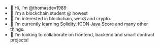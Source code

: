 - 👋 Hi, I’m @thomasdev1989
- :school: I'm a blockchain student @ howest
- 👀 I’m interested in blockchain, web3 and crypto.
- 🌱 I’m currently learning Solidity, ICON Java Score and many other things.
- 💞️ I’m looking to collaborate on frontend, backend and smart contract projects!


<!---
thomasdev1989/thomasdev1989 is a ✨ special ✨ repository because its `README.md` (this file) appears on your GitHub profile.
You can click the Preview link to take a look at your changes.
--->
